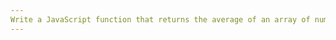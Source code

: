 ```yaml
---
Write a JavaScript function that returns the average of an array of numbers using a "while" loop.
---
```

